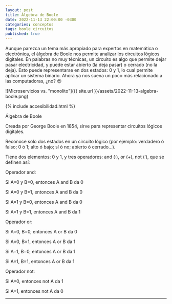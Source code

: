 ```yaml
---
layout: post
title: Álgebra de Boole
date: 2022-11-13 22:00:00 -0300
categories: conceptos
tags: boole circuitos
published: true
---
```


Aunque parezca un tema más apropiado para expertos en matemática o electrónica, el álgebra de Boole nos permite analizar los circuitos lógicos digitales. En palabras no muy técnicas, un circuito es algo que permite dejar pasar electricidad, y puede estar abierto (la deja pasar) o cerrado (no la deja). Esto puede representarse en dos estados: 0 y 1, lo cual permite aplicar un sistema binario. Ahora ya nos suena un poco más relacionado a las computadoras, ¿no? 😉


![Microservicios vs. "monolito"]({{ site.url }}/assets/2022-11-13-algebra-boole.png)


{% include accesibilidad.html %}

Álgebra de Boole

Creada por George Boole en 1854, sirve para representar circuitos lógicos digitales.

Reconoce solo dos estados en un circuito lógico (por ejemplo: verdadero ó falso; 0 ó 1; alto ó bajo; sí ó no; abierto ó cerrado…).

Tiene dos elementos: 0 y 1, y tres operadores: and (·), or (+), not (‘), que se definen así:

Operador and:

Si A=0 y B=0, entonces A and B da 0

Si A=0 y B=1, entonces A and B da 0

Si A=1 y B=0, entonces A and B da 0

Si A=1 y B=1, entonces A and B da 1


Operador or:

Si A=0, B=0, entonces A or B da 0

Si A=0, B=1, entonces A or B da 1

Si A=1, B=0, entonces A or B da 1

Si A=1, B=1, entonces A or B da 1


Operador not:

Si A=0, entonces not A da 1

Si A=1, entonces not A da 0


</div></details>




<hr />
